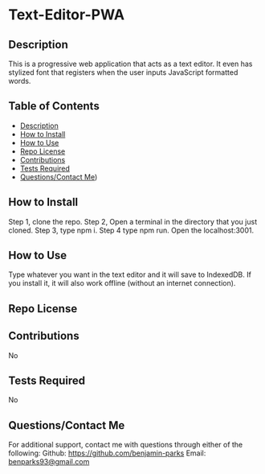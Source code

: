 # Text-Editor-PWA

## Description
This is a progressive web application that acts as a text editor. It even has stylized font that registers when the user inputs JavaScript formatted words.

## Table of Contents
- [Description](#Description)
- [How to Install](#How-to-Install)
- [How to Use](#How-to-Use)
- [Repo License](#Repo-License)
- [Contributions](#Contributions)
- [Tests Required](#Tests-Required)
- [Questions/Contact Me](#questionscontact-me))


## How to Install
Step 1, clone the repo. Step 2, Open a terminal in the directory that you just cloned.  Step 3, type npm i. Step 4 type npm run. Open the localhost:3001. 

## How to Use
Type whatever you want in the text editor and it will save to IndexedDB. If you install it, it will also work offline (without an internet connection). 

## Repo License
 

## Contributions
No

## Tests Required
No

## Questions/Contact Me
For additional support, contact me with questions through either of the following: 
Github: https://github.com/benjamin-parks
Email: benparks93@gmail.com